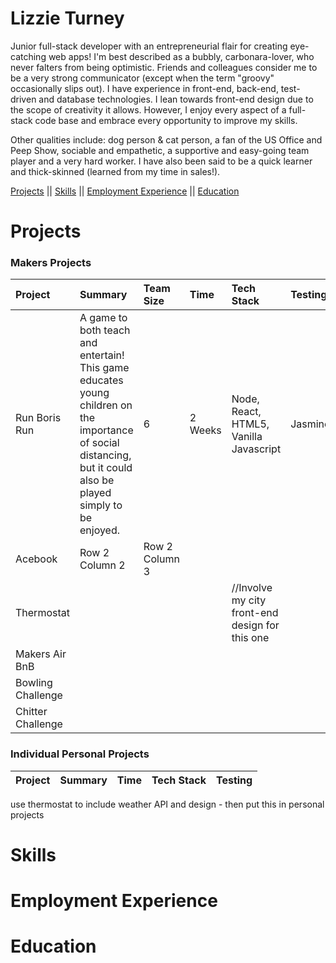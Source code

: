 # Lizzie Turney


Junior full-stack developer with an entrepreneurial flair for creating eye-catching web apps! I'm best described as a bubbly, carbonara-lover, who never falters from being optimistic. Friends and colleagues consider me to be a very strong communicator (except when the term "groovy" occasionally slips out). I have experience in front-end, back-end, test-driven and database technologies. I lean towards front-end design due to the scope of creativity it allows. However, I enjoy every aspect of a full-stack code base and embrace every opportunity to improve my skills.

Other qualities include: dog person & cat person, a fan of the US Office and Peep Show, sociable and empathetic, a supportive and easy-going team player and a very hard worker. I have also been said to be a quick learner and thick-skinned (learned from my time in sales!).

[Projects](#-projects) || [Skills](#-skills) || [Employment Experience](#-employment-experience) || [Education](#-education)


# Projects

### Makers Projects ###

|Project|Summary|Team Size|Time|Tech Stack|Testing|
|:---|:---|:---|:---|:---|:---|
|Run Boris Run| A game to both teach and entertain! This game educates young children on the importance of social distancing, but it could also be played simply to be enjoyed.|6|2 Weeks|Node, React, HTML5, Vanilla Javascript|Jasmine|
|Acebook| Row 2 Column 2| Row 2 Column 3|
|Thermostat| | | |//Involve my city front-end design for this one|
|Makers Air BnB|
|Bowling Challenge|
|Chitter Challenge|

### Individual Personal Projects ###

|Project|Summary|Time|Tech Stack|Testing|
|:---|:---|:---|:---|:---|

 use thermostat to include weather API and design - then put this in personal projects


# Skills

# Employment Experience

# Education
